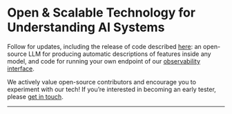# Open & Scalable Technology for Understanding AI Systems

Follow for updates, including the release of code described [here](https://transluce.org/releasing-ai-tools): an open-source LLM for producing automatic descriptions of features inside any model, and code for running your own endpoint of our [observability interface](https://monitor.transluce.org/dashboard/chat).

We actively value open-source contributors and encourage you to experiment with our tech! If you’re interested in becoming an early tester, please [get in touch](mailto:info@transluce.org).

---
